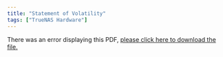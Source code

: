 ```yaml
---
title: "Statement of Volatility"
tags: ["TrueNAS Hardware"]
---
```


<object data="https://www.truenas.com/docs/files/x-series-sov.pdf" type="application/pdf" width="95%" height="1000">
  There was an error displaying this PDF, <a href="https://www.truenas.com/docs/files/x-series-sov.pdf">please click here to download the file.</a>
</object>

